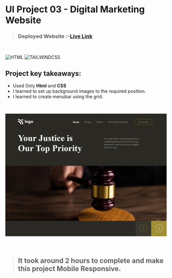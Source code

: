 # UI Project 03 - Digital Marketing Website

> ### **Deployed Website** :-[Live Link](https://ui-project-3.netlify.app/)
<br>

![HTML](https://img.shields.io/badge/Html-5-E34F26?style=for-the-badge&logo=HTML5)
![TAILWINDCSS](https://img.shields.io/badge/Css-3-06B6D4?style=for-the-badge&logo=css3)

## Project key takeaways:

  - Used Only **Html** and **CSS**
  - I learned to set up background images to the required position.
  - I learned to create menubar using the grid.

  <br>

![Project-Image](image-03.png)

<br>

> ## It took around 2 hours to complete and make this project **Mobile** Responsive.

